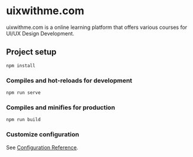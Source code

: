 # uixwithme.com

uixwithme.com is a online learning platform that offers various courses for UI/UX Design Development.

## Project setup
```
npm install
```

### Compiles and hot-reloads for development
```
npm run serve
```

### Compiles and minifies for production
```
npm run build
```

### Customize configuration
See [Configuration Reference](https://cli.vuejs.org/config/).
